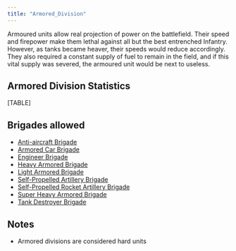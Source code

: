 ```yaml
---
title: "Armored_Division"
---
```


Armoured units allow real projection of power on the battlefield. Their
speed and firepower make them lethal against all but the best entrenched
Infantry. However, as tanks became heaver, their speeds would reduce
accordingly. They also required a constant supply of fuel to remain in
the field, and if this vital supply was severed, the armoured unit would
be next to useless.

##  Armored Division Statistics 

[TABLE]

##  Brigades allowed 

-   [Anti-aircraft
    Brigade](/Anti-aircraft_Brigade "Anti-aircraft Brigade")
-   [Armored Car Brigade](/Armored_Car_Brigade "Armored Car Brigade")
-   [Engineer Brigade](/Engineer_Brigade "Engineer Brigade")
-   [Heavy Armored
    Brigade](/Heavy_Armored_Brigade "Heavy Armored Brigade")
-   [Light Armored
    Brigade](/Light_Armored_Brigade "Light Armored Brigade")
-   [Self-Propelled Artillery
    Brigade](/Self-Propelled_Artillery_Brigade "Self-Propelled Artillery Brigade")
-   [Self-Propelled Rocket Artillery
    Brigade](/Self-Propelled_Rocket_Artillery_Brigade "Self-Propelled Rocket Artillery Brigade")
-   [Super Heavy Armored
    Brigade](/Super_Heavy_Armored_Brigade "Super Heavy Armored Brigade")
-   [Tank Destroyer
    Brigade](/Tank_Destroyer_Brigade "Tank Destroyer Brigade")

##  Notes 

-   Armored divisions are considered hard units
